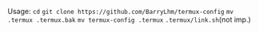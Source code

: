 Usage:
`cd`
`git clone https://github.com/BarryLhm/termux-config`
`mv .termux .termux.bak`
`mv termux-config .termux`
`.termux/link.sh`(not imp.)
